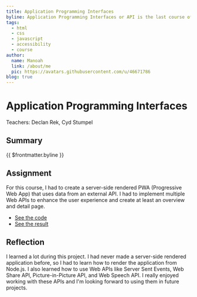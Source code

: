 ```yaml
---
title: Application Programming Interfaces
byline: Application Programming Interfaces or API is the last course of the minor Web Development at the HvA. The course is about creating a web app that uses data from an external API and implements multiple Web APIs.
tags:
  - html
  - css
  - javascript
  - accessibility
  - course
author:
  name: Manoah
  link: /about/me
  pic: https://avatars.githubusercontent.com/u/46671786
blog: true
---
```


# Application Programming Interfaces

Teachers: Declan Rek, Cyd Stumpel

## Summary

{{ $frontmatter.byline }}

## Assignment

For this course, I had to create a server-side rendered PWA (Progressive Web App) that uses data from an external API. I had to implement multiple Web APIs to enhance the user experience and create at least an overview and detail page.

- [See the code](https://github.com/mtdvlpr/API-2324/)
- [See the result](https://api-2324.onrender.com/)

## Reflection

I learned a lot during this project. I had never made a server-side rendered application before, so I had to learn how to render the application from Node.js. I also learned how to use Web APIs like Server Sent Events, Web Share API, Picture-in-Picture API, and Web Speech API. I really enjoyed working with these APIs and I'm looking forward to using them in future projects.
